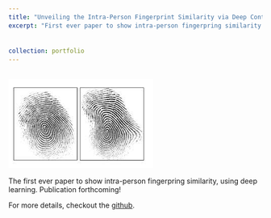 ```yaml
---
title: "Unveiling the Intra-Person Fingerprint Similarity via Deep Contrastive Learning"
excerpt: "First ever paper to show intra-person fingerpring similarity. [image source](https://biometrics.cse.msu.edu/Publications/Fingerprint/JainFpMatching_IEEEComp10.pdf)<br/><img src='/images/fingerprint.jpg'>"


collection: portfolio
---
```

<br/><img src='/images/fingerprint.jpg'>

The first ever paper to show intra-person fingerpring similarity, using deep learning. Publication forthcoming!

For more details, checkout the [github](https://github.com/gabeguo/FingerprintMatching/).

